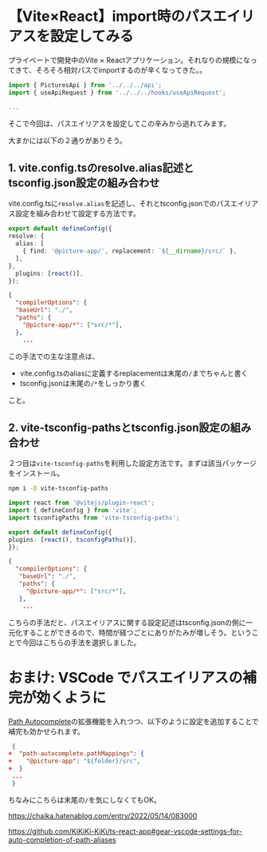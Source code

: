 # 【Vite×React】import時のパスエイリアスを設定してみる

プライベートで開発中のVite × Reactアプリケーション。それなりの規模になってきて、そろそろ相対パスでimportするのが辛くなってきた。。

```js
import { PicturesApi } from '../../../api';
import { useApiRequest } from '../../../hooks/useApiRequest';

...
```

そこで今回は、パスエイリアスを設定してこの辛みから逃れてみます。

大まかには以下の２通りがありそう。

## 1. vite.config.tsのresolve.alias記述とtsconfig.json設定の組み合わせ

vite.config.tsに`resolve.alias`を記述し、それとtsconfig.jsonでのパスエイリアス設定を組み合わせて設定する方法です。

```ts:vite.config.ts
export default defineConfig({
resolve: {
  alias: [
    { find: '@picture-app/', replacement: `${__dirname}/src/` },
  ],
},
  plugins: [react()],
});
```

```json:tsconfig.json
{
  "compilerOptions": {
  "baseUrl": "./",
  "paths": {
    "@picture-app/*": ["src/*"],
  },
    ...
```

この手法での主な注意点は、

- vite.config.tsのaliasに定義するreplacementは末尾の`/`までちゃんと書く
- tsconfig.jsonは末尾の`/*`をしっかり書く

こと。

## 2. vite-tsconfig-pathsとtsconfig.json設定の組み合わせ

２つ目は`vite-tsconfig-paths`を利用した設定方法です。まずは該当パッケージをインストール。

```bash
npm i -D vite-tsconfig-paths
```

```ts:vite.config.ts
import react from '@vitejs/plugin-react';
import { defineConfig } from 'vite';
import tsconfigPaths from 'vite-tsconfig-paths';

export default defineConfig({
plugins: [react(), tsconfigPaths()],
});
```

```json:tsconfig.json
{
  "compilerOptions": {
   "baseUrl": "./",
   "paths": {
     "@picture-app/*": ["src/*"],
   },
    ...
```

こちらの手法だと、パスエイリアスに関する設定記述はtsconfig.jsonの側に一元化することができるので、時間が経つごとにありがたみが増しそう。ということで今回はこちらの手法を選択しました。

# おまけ: VSCode でパスエイリアスの補完が効くように

[Path Autocomplete](https://marketplace.visualstudio.com/items?itemName=ionutvmi.path-autocomplete)の拡張機能を入れつつ、以下のように設定を追加することで補完も効かせられます。

```json:.vscode/settings.json
 {
+  "path-autocomplete.pathMappings": {
+    "@picture-app": "${folder}/src",
+  }
 ...
 }
```

ちなみにこちらは末尾の`/`を気にしなくてもOK。

https://chaika.hatenablog.com/entry/2022/05/14/083000

https://github.com/KiKiKi-KiKi/ts-react-app#gear-vscode-settings-for-auto-completion-of-path-aliases
